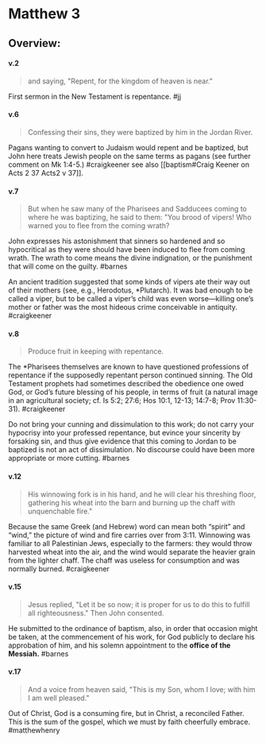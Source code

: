 # Matthew 3

## Overview:


#### v.2
>and saying, "Repent, for the kingdom of heaven is near."

First sermon in the New Testament is repentance.
#jj 

#### v.6
>Confessing their sins, they were baptized by him in the Jordan River.

Pagans wanting to convert to Judaism would repent and be baptized, but John here treats Jewish people on the same terms as pagans (see further comment on Mk 1:4-5.)
#craigkeener see also [[baptism#Craig Keener on Acts 2 37 Acts2 v 37]].

#### v.7
>But when he saw many of the Pharisees and Sadducees coming to where he was baptizing, he said to them: "You brood of vipers! Who warned you to flee from the coming wrath?

John expresses his astonishment that sinners so hardened and so hypocritical as they were should have been induced to flee from coming wrath. The wrath to come means the divine indignation, or the punishment that will come on the guilty.
#barnes 

An ancient tradition suggested that some kinds of vipers ate their way out of their mothers (see, e.g., Herodotus, \*Plutarch). It was bad enough to be called a viper, but to be called a viper’s child was even worse—killing one’s mother or father was the most hideous crime conceivable in antiquity.
#craigkeener 

#### v.8
>Produce fruit in keeping with repentance.

The \*Pharisees themselves are known to have questioned professions of repentance if the supposedly repentant person continued sinning. The Old Testament prophets had sometimes described the obedience one owed God, or God’s future blessing of his people, in terms of fruit (a natural image in an agricultural society; cf. Is 5:2; 27:6; Hos 10:1, 12-13; 14:7-8; Prov 11:30-31).
#craigkeener 

Do not bring your cunning and dissimulation to this work; do not carry your hypocrisy into your professed repentance, but evince your sincerity by forsaking sin, and thus give evidence that this coming to Jordan to be baptized is not an act of dissimulation. No discourse could have been more appropriate or more cutting.
#barnes 

#### v.12
>His winnowing fork is in his hand, and he will clear his threshing floor, gathering his wheat into the barn and burning up the chaff with unquenchable fire."

Because the same Greek (and Hebrew) word can mean both “spirit” and “wind,” the picture of wind and fire carries over from 3:11. Winnowing was familiar to all Palestinian Jews, especially to the farmers: they would throw harvested wheat into the air, and the wind would separate the heavier grain from the lighter chaff. The chaff was useless for consumption and was normally burned.
#craigkeener 

#### v.15
>Jesus replied, "Let it be so now; it is proper for us to do this to fulfill all righteousness." Then John consented.

He submitted to the ordinance of baptism, also, in order that occasion might be taken, at the commencement of his work, for God publicly to declare his approbation of him, and his solemn appointment to the **office of the Messiah.**
#barnes 

#### v.17
>And a voice from heaven said, "This is my Son, whom I love; with him I am well pleased."

Out of Christ, God is a consuming fire, but in Christ, a reconciled Father. This is the sum of the gospel, which we must by faith cheerfully embrace.
#matthewhenry 



